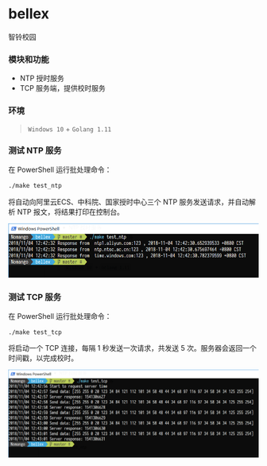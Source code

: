 # bellex

智铃校园

### 模块和功能

- NTP 授时服务
- TCP 服务端，提供校时服务

### 环境

> `Windows 10` + `Golang 1.11`

### 测试 NTP 服务

在 PowerShell 运行批处理命令：

```bat
./make test_ntp
```

将自动向阿里云ECS、中科院、国家授时中心三个 NTP 服务发送请求，并自动解析 NTP 报文，将结果打印在控制台。

![](https://github.com/Nomango/bellex/blob/master/preview/test_ntp.png?raw=true)

### 测试 TCP 服务

在 PowerShell 运行批处理命令：

```bat
./make test_tcp
```

将启动一个 TCP 连接，每隔 1 秒发送一次请求，共发送 5 次。服务器会返回一个时间戳，以完成校时。

![](https://github.com/Nomango/bellex/blob/master/preview/test_tcp.png?raw=true)
